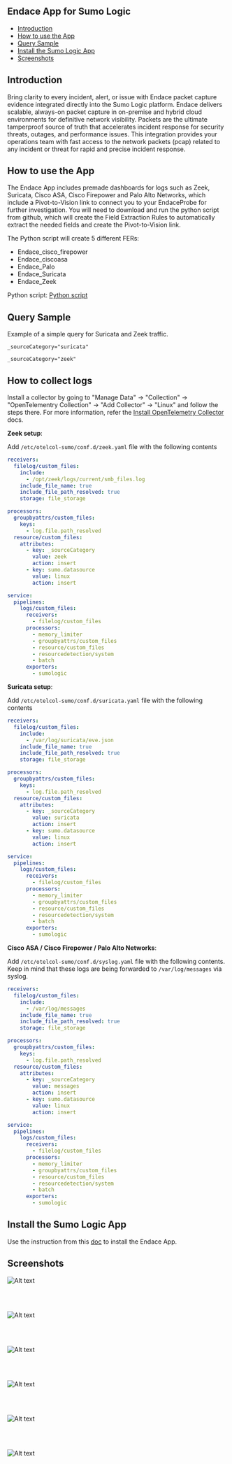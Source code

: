 ## Endace App for Sumo Logic

- [Introduction](#introduction)
- [How to use the App](#How-to-use-the-App)
- [Query Sample](#query-sample)
- [Install the Sumo Logic App](#install-the-sumo-logic-app)
- [Screenshots](#screenshots)

## Introduction 

Bring clarity to every incident, alert, or issue with Endace packet capture evidence integrated directly into the Sumo Logic platform. Endace delivers scalable, always-on packet capture in on-premise and hybrid cloud environments for definitive network visibility.  Packets are the ultimate tamperproof source of truth that accelerates incident response for security threats, outages, and performance issues. This integration provides your operations team with fast access to the network packets (pcap) related to any incident or threat for rapid and precise incident response. 

## How to use the App

The Endace App includes premade dashboards for logs such as Zeek, Suricata, Cisco ASA, Cisco Firepower and Palo Alto Networks, which include a Pivot-to-Vision link to connect you to your EndaceProbe for further investigation. You will need to download and run the python script from github, which will create the Field Extraction Rules to automatically extract the needed fields and create the Pivot-to-Vision link.

The Python script will create 5 different FERs: 

- Endace_cisco_firepower
- Endace_ciscoasa
- Endace_Palo
- Endace_Suricata
- Endace_Zeek

Python script: [Python script](./sumologic.py)

## Query Sample

Example of a simple query for Suricata and Zeek traffic.

```text
_sourceCategory="suricata"
``` 

```text
_sourceCategory="zeek"
``` 

## How to collect logs

Install a collector by going to "Manage Data" -> "Collection" -> "OpenTelementry Collection" -> "Add Collector" -> "Linux" and follow the steps there. For more information, refer the [Install OpenTelemetry Collector
](https://help.sumologic.com/docs/send-data/opentelemetry-collector/install-collector/) docs.

**Zeek setup**:

Add `/etc/otelcol-sumo/conf.d/zeek.yaml` file with the following contents

```yaml
receivers:
  filelog/custom_files:
    include:
      - /opt/zeek/logs/current/smb_files.log
    include_file_name: true
    include_file_path_resolved: true
    storage: file_storage

processors:
  groupbyattrs/custom_files:
    keys:
      - log.file.path_resolved
  resource/custom_files:
    attributes:
      - key: _sourceCategory
        value: zeek
        action: insert
      - key: sumo.datasource
        value: linux
        action: insert

service:
  pipelines:
    logs/custom_files:
      receivers:
        - filelog/custom_files
      processors:
        - memory_limiter
        - groupbyattrs/custom_files
        - resource/custom_files
        - resourcedetection/system
        - batch
      exporters:
        - sumologic
```

**Suricata setup**:

Add `/etc/otelcol-sumo/conf.d/suricata.yaml` file with the following contents

```yaml
receivers:
  filelog/custom_files:
    include:
      - /var/log/suricata/eve.json
    include_file_name: true
    include_file_path_resolved: true
    storage: file_storage

processors:
  groupbyattrs/custom_files:
    keys:
      - log.file.path_resolved
  resource/custom_files:
    attributes:
      - key: _sourceCategory
        value: suricata
        action: insert
      - key: sumo.datasource
        value: linux
        action: insert

service:
  pipelines:
    logs/custom_files:
      receivers:
        - filelog/custom_files
      processors:
        - memory_limiter
        - groupbyattrs/custom_files
        - resource/custom_files
        - resourcedetection/system
        - batch
      exporters:
        - sumologic
```

**Cisco ASA / Cisco Firepower / Palo Alto Networks**:

Add `/etc/otelcol-sumo/conf.d/syslog.yaml` file with the following contents. Keep in mind that these logs are being forwarded to `/var/log/messages` via syslog.

```yaml
receivers:
  filelog/custom_files:
    include:
      - /var/log/messages
    include_file_name: true
    include_file_path_resolved: true
    storage: file_storage

processors:
  groupbyattrs/custom_files:
    keys:
      - log.file.path_resolved
  resource/custom_files:
    attributes:
      - key: _sourceCategory
        value: messages
        action: insert
      - key: sumo.datasource
        value: linux
        action: insert

service:
  pipelines:
    logs/custom_files:
      receivers:
        - filelog/custom_files
      processors:
        - memory_limiter
        - groupbyattrs/custom_files
        - resource/custom_files
        - resourcedetection/system
        - batch
      exporters:
        - sumologic
```

## Install the Sumo Logic App

Use the instruction from this [doc](https://help.sumologic.com/docs/get-started/apps-integrations/#install-apps-from-the-library) to install the Endace App.

## Screenshots


![Alt text](resources/screenshots/Cisco_firepower.PNG?raw=true)
<br>
<br>

<br>

![Alt text](resources/screenshots/CiscoASA.PNG?raw=true)
<br>
<br>

<br>

![Alt text](resources/screenshots/Palo_Alto_Networks.PNG?raw=true)
<br>
<br>

<br>

![Alt text](resources/screenshots/Suricata.PNG?raw=true)
<br>
<br>

<br>

![Alt text](resources/screenshots/Zeek.PNG?raw=true)
<br>
<br>

<br>

![Alt text](resources/screenshots/EndaceProbe_sumologic.PNG?raw=true)

